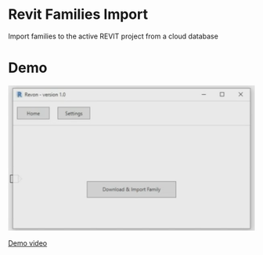 # Revit Families Import
 Import families to the active REVIT project from a cloud database

# Demo
![Sample screenshot](https://github.com/bakigervalla/Revit-Families-Import/blob/master/Revon.UI/Resources/snapshot.png)

<a href="hhttps://tinyurl.com/tc5kgqa">Demo video</a>
